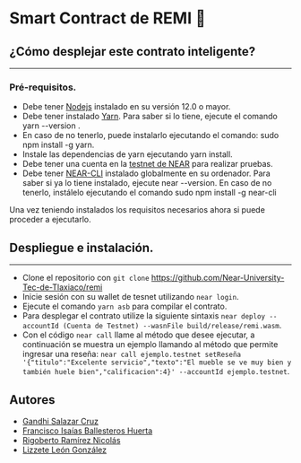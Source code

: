 # Smart Contract de REMI :briefcase:

## ¿Cómo desplejar este contrato inteligente?
---
### Pré-requisitos.
* Debe tener [Nodejs](https://nodejs.org/en/) instalado en su versión 12.0 o mayor.
* Debe tener instalado [Yarn](https://yarnpkg.com/). Para saber si lo tiene, ejecute el comando yarn --version . 
* En caso de no tenerlo, puede instalarlo ejecutando el comando: sudo npm install -g yarn.
* Instale las dependencias de yarn ejecutando yarn install.
* Debe tener una cuenta en la [testnet de NEAR](https://wallet.testnet.near.org/) para realizar pruebas.
* Debe tener [NEAR-CLI](https://github.com/near/near-cli) instalado globalmente en su ordenador. Para saber si ya lo tiene instalado, ejecute near --version. En caso de no tenerlo, instálelo ejecutando el comando sudo npm install -g near-cli 

Una vez teniendo instalados los requisitos necesarios ahora si puede proceder a ejecutarlo. 

## Despliegue e instalación.
---
* Clone el repositorio con ``git clone`` https://github.com/Near-University-Tec-de-Tlaxiaco/remi 
* Inicie sesión con su wallet de tesnet utilizando ``near login``.
* Ejecute el comando ``yarn asb`` para compilar el contrato.
* Para desplegar el contrato utilize la siguiente sintaxis ``near deploy --accountId (Cuenta de Testnet) --wasnFile build/release/remi.wasm``.
* Con el código ``near call`` llame al método que desee ejecutar, a continuación se muestra un ejemplo llamando al método que permite ingresar una reseña: ``near call ejemplo.testnet setReseña '{"titulo":"Excelente servicio","texto":"El mueble se ve muy bien y también huele bien","calificacion":4}' --accountId ejemplo.testnet``.


## Autores

- [Gandhi Salazar Cruz](https://github.com/Band-hi)
- [Francisco Isaías Ballesteros Huerta](https://github.com/IsaHuerta23)
- [Rigoberto Ramírez Nicolás](https://github.com/Rigoberto2001)
- [Lizzete León González](https://github.com/Lissete7)
